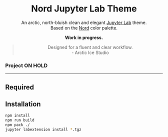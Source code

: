 <h1 align="center">Nord Jupyter Lab Theme</h1>
<p align="center">An arctic, north-bluish clean and elegant <a href="https://github.com/jupyterlab/jupyterlab">Jupyter Lab</a> theme.<br>
Based on the <a href="https://github.com/arcticicestudio/nord">Nord</a> color palette.</p>

<p align="center"><b>Work in progress.</b></p>

><p align="center">Designed for a fluent and clear workflow.<br> - Arctic Ice Studio
</p>


### Project ON HOLD
---

## Required

## Installation

```bash 
npm install
npm run build
npm pack ./
jupyter labextension install *.tgz
```
